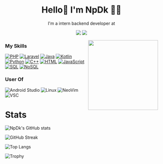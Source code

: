 <h1 align="center">
Hello👋 I'm NpDk 🧑‍💻</h1>

<p align="center">
  I'm a intern backend developer at 
</p>

<p align="center">
  <a href="https://www.instagram.com/npdk.me/"><img src="https://img.shields.io/badge/Instagram-E4405F?style=for-the-badge&logo=instagram&logoColor=white" /></a>
  <a href="https://www.youtube.com/khenop"><img src="https://img.shields.io/badge/YouTube-FF0000?style=for-the-badge&logo=youtube&logoColor=white" /></a>

</p>
<img align='right' src="https://media.giphy.com/media/M9gbBd9nbDrOTu1Mqx/giphy.gif" width="230">


### My Skills

[![PHP](https://img.shields.io/badge/PHP-777BB4?style=for-the-badge&logo=php&logoColor=white)](https://github.com/npdkdev?tab=repositories&q=&type=&language=PHP)
[![Laravel](https://img.shields.io/badge/Laravel-FF2D20?style=for-the-badge&logo=laravel&logoColor=white)](https://github.com/npdkdev?tab=repositories&q=&type=&language=blade)
[![Java](https://img.shields.io/badge/Java-ED8B00?style=for-the-badge&logoColor=white)](https://github.com/npdkdev?tab=repositories&q=&type=&language=kotlin)
[![Kotlin](https://img.shields.io/badge/Kotlin-0095D5?&style=for-the-badge&logo=kotlin&logoColor=white)](https://github.com/npdkdev?tab=repositories&q=&type=&language=kotlin)
[![Python](https://img.shields.io/badge/Python-3776AB?style=for-the-badge&logo=python&logoColor=white)](https://github.com/npdkdev?tab=repositories&q=&type=&language=kotlin)
[![C++](https://img.shields.io/badge/C%2B%2B-00599C?style=for-the-badge&logo=c%2B%2B&logoColor=white)](https://github.com/npdkdev?tab=repositories&q=&type=&language=C%2B%2B)
[![HTML](https://img.shields.io/badge/HTML5-E34F26?style=for-the-badge&logo=html5&logoColor=white)](https://github.com/npdkdev?tab=repositories&q=&type=&language=html)
[![JavaScript](https://img.shields.io/badge/JavaScript-F7DF1E?style=for-the-badge&logo=javascript&logoColor=black)](https://github.com/npdkdev?tab=repositories&q=&type=&language=javascript)
[![SQL](https://img.shields.io/badge/MySQL-00000F?style=for-the-badge&logo=mysql&logoColor=white)](https://github.com/npdkdev?tab=repositories&q=&type=&language=sql)
[![NoSQL](https://img.shields.io/badge/MongoDB-4EA94B?style=for-the-badge&logo=mongodb&logoColor=white)](https://github.com/npdkdev?tab=repositories&q=&type=&language=sql)

### User Of

![Android Studio](https://img.shields.io/badge/-AndroidStudio-000?&logo=AndroidStudio)
![Linux](https://img.shields.io/badge/-Linux-000?&logo=Linux&logoColor=4479A1)
![NeoVim](https://img.shields.io/badge/NeoVim-%2357A143.svg?&style=for-the-badge&logo=neovim&logoColor=white)
![VSC](https://img.shields.io/badge/-VisualStudioCode-000?&logo=VisualStudioCode&logoColor=4479A1)

# Stats
 ![NpDk's GitHub stats](https://github-readme-stats.vercel.app/api?username=npdkdev&show_icons=true&count_private=true&theme=onedark)
  
  ![GitHub Streak](https://github-readme-streak-stats.herokuapp.com?user=npdkdev&theme=tokyonight&theme=onedark)
  
  ![Top Langs](https://github-readme-stats.vercel.app/api/top-langs/?username=npdkdev&layout=compact&theme=onedark)

![Trophy](https://github-profile-trophy.vercel.app/?username=npdkdev&theme=onedark&column=3&margin-w=15&margin-h=15)

<!---
npdkdev/npdkdev is a ✨ special ✨ repository because its `README.md` (this file) appears on your GitHub profile.
You can click the Preview link to take a look at your changes.
--->
